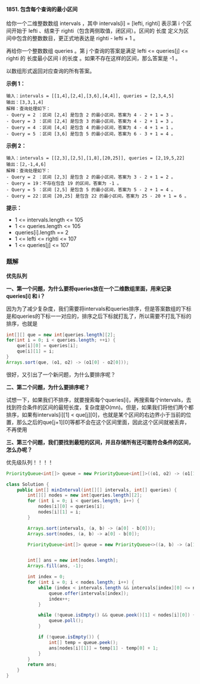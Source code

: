 #### 1851. 包含每个查询的最小区间

给你一个二维整数数组 intervals ，其中 intervals[i] = [lefti, righti] 表示第 i 个区间开始于 lefti 、结束于 righti（包含两侧取值，闭区间）。区间的 长度 定义为区间中包含的整数数目，更正式地表达是 righti - lefti + 1 。

再给你一个整数数组 queries 。第 j 个查询的答案是满足 lefti <= queries[j] <= righti 的 长度最小区间 i 的长度 。如果不存在这样的区间，那么答案是 -1 。

以数组形式返回对应查询的所有答案。

**示例 1：**

```shell
输入：intervals = [[1,4],[2,4],[3,6],[4,4]], queries = [2,3,4,5]
输出：[3,3,1,4]
解释：查询处理如下：
- Query = 2 ：区间 [2,4] 是包含 2 的最小区间，答案为 4 - 2 + 1 = 3 。
- Query = 3 ：区间 [2,4] 是包含 3 的最小区间，答案为 4 - 2 + 1 = 3 。
- Query = 4 ：区间 [4,4] 是包含 4 的最小区间，答案为 4 - 4 + 1 = 1 。
- Query = 5 ：区间 [3,6] 是包含 5 的最小区间，答案为 6 - 3 + 1 = 4 。
```

**示例 2：**

```shell
输入：intervals = [[2,3],[2,5],[1,8],[20,25]], queries = [2,19,5,22]
输出：[2,-1,4,6]
解释：查询处理如下：
- Query = 2 ：区间 [2,3] 是包含 2 的最小区间，答案为 3 - 2 + 1 = 2 。
- Query = 19：不存在包含 19 的区间，答案为 -1 。
- Query = 5 ：区间 [2,5] 是包含 5 的最小区间，答案为 5 - 2 + 1 = 4 。
- Query = 22：区间 [20,25] 是包含 22 的最小区间，答案为 25 - 20 + 1 = 6 。
```

**提示：**

* 1 <= intervals.length <= 105
* 1 <= queries.length <= 105
* queries[i].length == 2
* 1 <= lefti <= righti <= 107
* 1 <= queries[j] <= 107

### 题解

**优先队列**

**一、第一个问题，为什么要将queries放在一个二维数组里面，用来记录queries[i] 和 i？**

因为为了减少复杂度，我们需要将intervals和queries排序，但是答案数组的下标是和queries的下标一一对应的，排序之后下标就打乱了，所以需要不打乱下标的排序，也就是

```java
int[][] que = new int[queries.length][2];
for(int i = 0; i < queries.length; ++i) {
    que[i][0] = queries[i];
    que[i][1] = i;
}
Arrays.sort(que, (o1, o2) -> (o1[0] - o2[0]));
```

很好，又引出了一个新问题，为什么要排序呢？

**二、第二个问题，为什么要排序呢？**

试想一下，如果我们不排序，就要搜索每个queries[i]，再搜索每个intervals，去找到符合条件的区间的最短长度，复杂度是O(mn)。但是，如果我们将他们两个都排序，如果有intervals[i][1] < que[j][0]，也就是某个区间的右边界小于当前的位置，那么之后的que[j+1][0]等都不会在这个区间里面，因此这个区间就被丢弃，不再使用

**三、第三个问题，我们要找到最短的区间，并且存储所有还可能符合条件的区间，怎么办呢？**

优先级队列！！！！

```java
PriorityQueue<int[]> queue = new PriorityQueue<int[]>((o1, o2) -> (o1[1] - o1[0] - o2[1] + o2[0]));
```

```java
class Solution {
    public int[] minInterval(int[][] intervals, int[] queries) {
        int[][] nodes = new int[queries.length][2];
        for (int i = 0; i < queries.length; i++) {
            nodes[i][0] = queries[i];
            nodes[i][1] = i;
        }

        Arrays.sort(intervals, (a, b) -> (a[0] - b[0]));
        Arrays.sort(nodes, (a, b) -> a[0] - b[0]);

        PriorityQueue<int[]> queue = new PriorityQueue<>((a, b) -> (a[1] - a[0]) - (b[1] - b[0]));


        int[] ans = new int[nodes.length];
        Arrays.fill(ans, -1);

        int index = 0;
        for (int i = 0; i < nodes.length; i++) {
            while (index < intervals.length && intervals[index][0] <= nodes[i][0]) {
                queue.offer(intervals[index]);
                index++;
            }

            while (!queue.isEmpty() && queue.peek()[1] < nodes[i][0]) {
                queue.poll();
            }

            if (!queue.isEmpty()) {
                int[] temp = queue.peek();
                ans[nodes[i][1]] = temp[1] - temp[0] + 1;
            }
        }
        return ans;
    }
}
```

